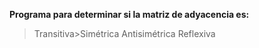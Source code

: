 **Programa para determinar si la matriz de adyacencia es:**
>Transitiva>Simétrica
>Antisimétrica
>Reflexiva
